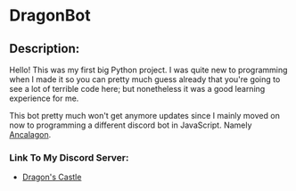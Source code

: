 # DragonBot

## Description:
Hello! This was my first big Python project. I was quite new to programming when I made it so you can
pretty much guess already that you're going to see a lot of terrible code here; but nonetheless it was
a good learning experience for me.

This bot pretty much won't get anymore updates since I mainly moved on now to programming a different discord
bot in JavaScript. Namely [Ancalagon](https://github.com/DragunWF/Ancalagon).

### Link To My Discord Server:
- [Dragon's Castle](https://discord.gg/9JdnnPN)
